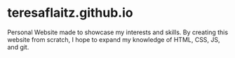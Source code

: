 # teresaflaitz.github.io

Personal Website made to showcase my interests and skills. 
By creating this website from scratch, I hope to expand my knowledge of HTML, CSS, JS, and git.

